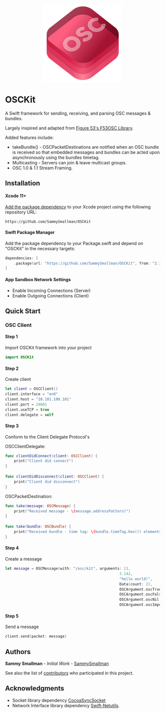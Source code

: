 <p align="center">
    <img src="osckit-icon.svg" width="256" align="middle" alt=“OSCKit”/>
</p>

# OSCKit
A Swift framework for sending, receiving, and parsing OSC messages &amp; bundles.

Largely inspired and adapted from [Figure 53's F53OSC Library](https://github.com/Figure53/F53OSC). 

Added features include:
 * takeBundle() - OSCPacketDestinations are notified when an OSC bundle is received so that embedded messages and bundles can be acted upon asynchronously using the bundles timetag.
 * Multicasting - Servers can join & leave multicast groups.
 * OSC 1.0 & 1.1 Stream Framing.

## Installation

#### Xcode 11+
[Add the package dependency](https://developer.apple.com/documentation/xcode/adding_package_dependencies_to_your_app) to your Xcode project using the following repository URL: 
``` 
https://github.com/SammySmallman/OSCKit
```
#### Swift Package Manager

Add the package dependency to your Package.swift and depend on "OSCKit" in the necessary targets:

```  swift
dependencies: [
    .package(url: "https://github.com/SammySmallman/OSCKit", from: "2.1.0")
]
```

#### App Sandbox Network Settings
- Enable Incoming Connections (Server)
- Enable Outgoing Connections (Client)

## Quick Start
### OSC Client
#### Step 1
Import OSCKit framework into your project
```swift
import OSCKit
```
#### Step 2
Create client
```swift
let client = OSCClient()
client.interface = "en0"
client.host = "10.101.100.101"
client.port = 24601
client.useTCP = true
client.delegate = self
```
#### Step 3
Conform to the Client Delegate Protocol's 

OSCClientDelegate:
```swift
func clientDidConnect(client: OSCClient) {
    print("Client did connect")
}

func clientDidDisconnect(client: OSCClient) {
    print("Client did disconnect")
}
```    

OSCPacketDestination:
```swift
func take(message: OSCMessage) {
    print("Received message - \(message.addressPattern)")
}

func take(bundle: OSCBundle) {
    print("Received bundle - time tag: \(bundle.timeTag.hex()) elements: \(bundle.elements.count)")
}
```   
#### Step 4
Create a message
```swift
let message = OSCMessage(with: "/osc/kit", arguments: [1,
                                                    3.142,
                                                    "hello world!",
                                                    Data(count: 2),
                                                    OSCArgument.oscTrue,
                                                    OSCArgument.oscFalse,
                                                    OSCArgument.oscNil,
                                                    OSCArgument.oscImpulse])
```
#### Step 5
Send a message
```swift
client.send(packet: message)
```

## Authors

**Sammy Smallman** - *Initial Work* - [SammySmallman](https://github.com/sammysmallman)

See also the list of [contributors](https://github.com/SammyTheHand/OSCKit/graphs/contributors) who participated in this project.

## Acknowledgments

* Socket library dependency [CocoaSyncSocket](https://github.com/robbiehanson/CocoaAsyncSocket)
* Network Interface library dependency [Swift-Netutils](https://github.com/svdo/swift-netutils).
